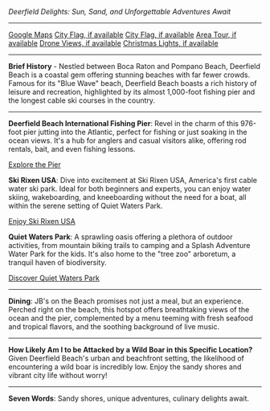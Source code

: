 *Deerfield Delights: Sun, Sand, and Unforgettable Adventures Await*

---

[Google Maps](https://www.google.com/maps/place/Deerfield+Beach,+FL/data=!3m1!1e3)
[City Flag, if available](https://www.google.com/search?tbm=isch&q=Deerfield+Beach+FL+Flag+Picture)
[City Flag, if available](https://www.google.com/search?tbm=isch&q=Deerfield+Beach+FL+Flag+Picture)
[Area Tour, if available](https://www.youtube.com/results?search_query=Deerfield+Beach+FL+4k+tour)
[Drone Views, if available](https://www.youtube.com/results?search_query=Deerfield+Beach+FL+4k+drone)
[Christmas Lights, if available](https://www.youtube.com/results?search_query=Deerfield+Beach+FL+christmas+lights)

---

**Brief History** - Nestled between Boca Raton and Pompano Beach, Deerfield Beach is a coastal gem offering stunning beaches with far fewer crowds. Famous for its "Blue Wave" beach, Deerfield Beach boasts a rich history of leisure and recreation, highlighted by its almost 1,000-foot fishing pier and the longest cable ski courses in the country.

---

**Deerfield Beach International Fishing Pier**: Revel in the charm of this 976-foot pier jutting into the Atlantic, perfect for fishing or just soaking in the ocean views. It's a hub for anglers and casual visitors alike, offering rod rentals, bait, and even fishing lessons.

[Explore the Pier](https://www.youtube.com/results?search_query=Deerfield+Beach+FL+Fishing+Pier)

**Ski Rixen USA**: Dive into excitement at Ski Rixen USA, America's first cable water ski park. Ideal for both beginners and experts, you can enjoy water skiing, wakeboarding, and kneeboarding without the need for a boat, all within the serene setting of Quiet Waters Park.

[Enjoy Ski Rixen USA](https://www.youtube.com/results?search_query=Deerfield+Beach+FL+Ski+Rixen+USA)

**Quiet Waters Park**: A sprawling oasis offering a plethora of outdoor activities, from mountain biking trails to camping and a Splash Adventure Water Park for the kids. It's also home to the "tree zoo" arboretum, a tranquil haven of biodiversity.

[Discover Quiet Waters Park](https://www.youtube.com/results?search_query=Deerfield+Beach+FL+Quiet+Waters+Park)

---

**Dining**: JB's on the Beach promises not just a meal, but an experience. Perched right on the beach, this hotspot offers breathtaking views of the ocean and the pier, complemented by a menu teeming with fresh seafood and tropical flavors, and the soothing background of live music.

---

**How Likely Am I to be Attacked by a Wild Boar in this Specific Location?** Given Deerfield Beach's urban and beachfront setting, the likelihood of encountering a wild boar is incredibly low. Enjoy the sandy shores and vibrant city life without worry!

---

**Seven Words**: Sandy shores, unique adventures, culinary delights await.